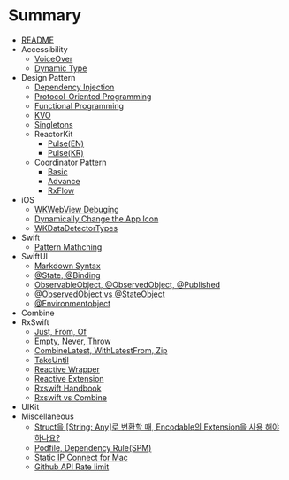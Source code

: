 # Summary
* [README](README.md)
* Accessibility
    * [VoiceOver](g3doc/tutorials/mnisft/beginners/index.md)          
    * [Dynamic Type](g3doc/tutorials/mnisft/pros/index.md)                         
* Design Pattern
    * [Dependency Injection](g3doc/tutorials/mnist/beginners/index.md)          
    * [Protocol-Oriented Programming](g3doc/tutorials/mnist/pros/index.md)                 
    * [Functional Programming](g3doc/tutorials/mnist/pros/index.md)                         
    * [KVO](g3doc/tutorials/mnist/pros/index.md)                                
    * [Singletons](g3doc/tutorials/mnist/pros/index.md)  
    * ReactorKit           
        * [Pulse(EN)](Design-Pattern/reactorkit-pulse-en.md)
        * [Pulse(KR)](Design-Pattern/reactorkit-pulse-kr.md)       
    * Coordinator Pattern          
        * [Basic](Design-Pattern/coordinator-pattern-basic.md)
        * [Advance](Design-Pattern/coordinator-pattern-advance.md)
        * [RxFlow](Design-Pattern/coordinator-pattern-rxflow.md)
* iOS                
    * [WKWebView Debuging](iOS/webviewinfo-from-safari.md)
    * [Dynamically Change the App Icon](iOS/dynamically-change-the-appIcon.md)       
    * [WKDataDetectorTypes](iOS/wkdatadetectortypes.md) 
* Swift    
    * [Pattern Mathching](Swift/swift-pattern-mathching.md)        
* SwiftUI                         
    * [Markdown Syntax](SwiftUI/markdown-syntax.md)           
    * [@State, @Binding](SwiftUI/state-binding.md)           
    * [ObservableObject, @ObservedObject, @Published](SwiftUI/observableobject-observedobject-published.md)     
    * [@ObservedObject vs @StateObject](SwiftUI/observed-state-object.md)                               
    * [@Environmentobject](SwiftUI/environmentobject.md)                              
* Combine                   
* RxSwift 
    * [Just, From, Of](RxSwift/just-from-of.md)       
    * [Empty, Never, Throw](RxSwift/empty-never-throw.md)         
    * [CombineLatest, WithLatestFrom, Zip](RxSwift/combinelatest-withlatestfrom-zip.md)         
    * [TakeUntil](RxSwift/takeuntil.md)            
    * [Reactive Wrapper](RxSwift/reactive-wrapper.md)
    * [Reactive Extension](RxSwift/reactive-extension.md)         
    * [Rxswift Handbook](RxSwift/rxswift-handbook.md)       
    * [Rxswift vs Combine](RxSwift/rxswift-vs-combine.md)      
* UIKit
* Miscellaneous         
    * [Struct을 [String: Any]로 변환할 때, Encodable의 Extension을 사용 해야 하나요?](Miscellaneous/stringany-convert-encodable.md)
    * [Podfile, Dependency Rule(SPM)](Miscellaneous/podfile-dependency-rule.md)           
    * [Static IP Connect for Mac](Miscellaneous/static-ip-connect.md)
    * [Github API Rate limit](Miscellaneous/github-api-rate-limit.md)            

